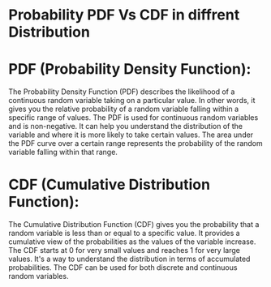 # Probability PDF Vs CDF in diffrent Distribution 




# PDF (Probability Density Function):
The Probability Density Function (PDF) describes the likelihood of a continuous random variable taking on a particular value. In other words, it gives you the relative probability of a random variable falling within a specific range of values. The PDF is used for continuous random variables and is non-negative. It can help you understand the distribution of the variable and where it is more likely to take certain values. The area under the PDF curve over a certain range represents the probability of the random variable falling within that range.

# CDF (Cumulative Distribution Function):
The Cumulative Distribution Function (CDF) gives you the probability that a random variable is less than or equal to a specific value. It provides a cumulative view of the probabilities as the values of the variable increase. The CDF starts at 0 for very small values and reaches 1 for very large values. It's a way to understand the distribution in terms of accumulated probabilities. The CDF can be used for both discrete and continuous random variables.
